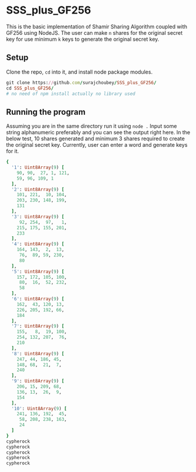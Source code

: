 # SSS_plus_GF256

This is the basic implementation of Shamir Sharing Algorithm coupled with GF256 using NodeJS.
The user can make `n` shares for the original secret key for use minimum `k` keys to generate the original secret key.

## Setup
Clone the repo, `cd` into it, and install node package modules.

```ruby
git clone https://github.com/surajchoubey/SSS_plus_GF256/
cd SSS_plus_GF256/
# no need of npm install actually no library used
```
## Running the program

Assuming you are in the same directory run it using `node .`
Input some string alphanumeric preferably and you can see the output right here.
In the below test, 10 shares generated and minimum 3 shares required to create the original secret key.
Currently, user can enter a word and generate keys for it.

```ruby
{
  '1': Uint8Array(9) [
    90, 90,  27, 1, 121,
    59, 96, 109, 1
  ],
  '2': Uint8Array(9) [
    101, 221,  10, 104,
    203, 230, 148, 199,
    131
  ],
  '3': Uint8Array(9) [
     92, 254,  97,   1,
    215, 175, 155, 201,
    233
  ],
  '4': Uint8Array(9) [
    164, 143,  2,  13,
     76,  89, 59, 230,
     80
  ],
  '5': Uint8Array(9) [
    157, 172, 105, 100,
     80,  16,  52, 232,
     58
  ],
  '6': Uint8Array(9) [
    162,  43, 120, 13,
    226, 205, 192, 66,
    184
  ],
  '7': Uint8Array(9) [
    155,   8,  19, 100,
    254, 132, 207,  76,
    210
  ],
  '8': Uint8Array(9) [
    247, 44, 186, 45,
    148, 68,  21,  7,
    240
  ],
  '9': Uint8Array(9) [
    206, 15, 209, 68,
    136, 13,  26,  9,
    154
  ],
  '10': Uint8Array(9) [
    241, 136, 192,  45,
     58, 208, 238, 163,
     24
  ]
}
cypherock
cypherock
cypherock
cypherock
cypherock
```
